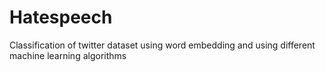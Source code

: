 # Hatespeech
Classification of twitter dataset using word embedding and using different machine learning algorithms
